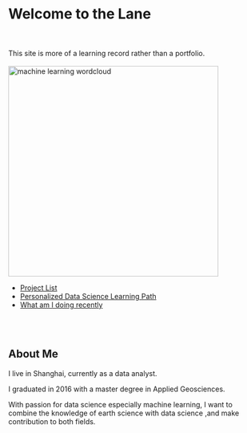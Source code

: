 # Welcome to the Lane
<br/><br/>
This site is more of a learning record rather than a portfolio.
<br/><br/>
<img src="https://raw.githubusercontent.com/casey0808/datacamp_projects/master/The%20Hottest%20Topics%20in%20Machine%20Learning/output_9_0.png" alt="machine learning wordcloud" width="420"/>

- [Project List](project.md)
- [Personalized Data Science Learning Path](post/main.md)
- [What am I doing recently](now.md)



<br/><br/>
## About Me
I live in Shanghai, currently as a data analyst.

I graduated in 2016 with a master degree in Applied Geosciences.

With passion for data science especially machine learning, I want to combine the knowledge of earth science with data science ,and make contribution to both fields.
